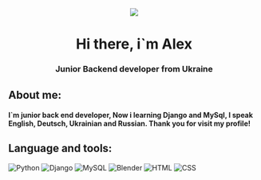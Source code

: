 <div id="Header" align="center">
    <a href="https://github.com/Fxr-Whxt"> <img src="/assets/animation.gif"></img></a>
    <h1>Hi there, i`m Alex</h1>
    <h3>Junior Backend developer from Ukraine</h3>
</div>


## About me:

#### I`m junior back end developer, Now i learning Django and MySql, I speak English, Deutsch, Ukrainian and Russian. Thank you for visit my profile! 



## Language and tools:

![Python](https://img.shields.io/badge/Python--pink?style=flat-square&logo=Python&labelColor=black&color=pink)
![Django](https://img.shields.io/badge/Django--red?style=flat-square&logo=Django&labelColor=black&color=red)
![MySQL](https://img.shields.io/badge/MySQL--green?style=flat-square&logo=MySQL&labelColor=black&color=Green)
![Blender](https://img.shields.io/badge/Blender--Blue?style=flat-square&logo=Blender&labelColor=black&color=blue)
![HTML](https://img.shields.io/badge/HTML--Blue?style=flat-square&logo=HTML5&labelColor=black&color=white)
![CSS](https://img.shields.io/badge/CSS--Blue?style=flat-square&logo=CSS3&labelColor=black&color=purple)